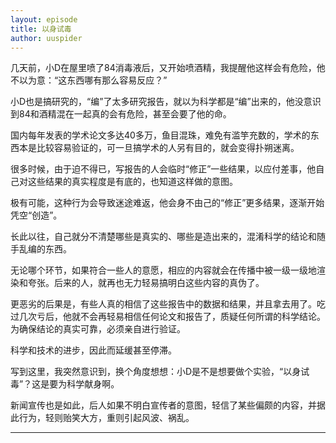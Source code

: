 ```yaml
---
layout: episode
title: 以身试毒
author: uuspider
---
```

几天前，小D在屋里喷了84消毒液后，又开始喷酒精，我提醒他这样会有危险，他不以为意：“这东西哪有那么容易反应？”

小D也是搞研究的，“编”了太多研究报告，就以为科学都是“编”出来的，他没意识到84和酒精混在一起真的会有危险，甚至会要了他的命。

国内每年发表的学术论文多达40多万，鱼目混珠，难免有滥竽充数的，学术的东西本是比较容易验证的，可一旦搞学术的人另有目的，就会变得扑朔迷离。

很多时候，由于迫不得已，写报告的人会临时“修正”一些结果，以应付差事，他自己对这些结果的真实程度是有底的，也知道这样做的意图。

极有可能，这种行为会导致迷途难返，他会身不由己的“修正”更多结果，逐渐开始凭空“创造”。

长此以往，自己就分不清楚哪些是真实的、哪些是造出来的，混淆科学的结论和随手乱编的东西。

无论哪个环节，如果符合一些人的意愿，相应的内容就会在传播中被一级一级地渲染和夸张。后来的人，就再也无力轻易搞明白这些内容的真伪了。

更恶劣的后果是，有些人真的相信了这些报告中的数据和结果，并且拿去用了。吃过几次亏后，他就不会再轻易相信任何论文和报告了，质疑任何所谓的科学结论。为确保结论的真实可靠，必须亲自进行验证。

科学和技术的进步，因此而延缓甚至停滞。

写到这里，我突然意识到，换个角度想想：小D是不是想要做个实验，“以身试毒”？这是要为科学献身啊。

新闻宣传也是如此，后人如果不明白宣传者的意图，轻信了某些偏颇的内容，并据此行为，轻则贻笑大方，重则引起风波、祸乱。

***
